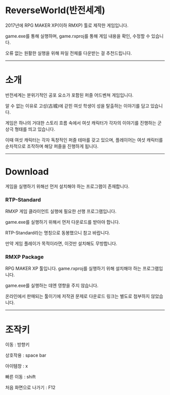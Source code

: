 # ReverseWorld(반전세계)


2017년에 RPG MAKER XP(이하 RMXP) 툴로 제작한 게임입니다.

game.exe를 통해 실행하며, game.rxproj를 통해 게임 내용을 확인, 수정할 수 있습니다.

오류 없는 원활한 실행을 위해 파일 전체를 다운받는 걸 추천드립니다.




---
# 소개

반전세계는 분위기적인 공포 요소가 포함된 퍼즐 어드벤쳐 게임입니다.

알 수 없는 이유로 고성(古城)에 갇힌 여섯 학생이 성을 탈출하는 이야기를 담고 있습니다.

게임은 하나의 거대한 스토리 흐름 속에서 여섯 캐릭터가 각자의 이야기를 진행하는 군상극 형태를 띄고 있습니다.

이때 여섯 캐릭터는 각자 독창적인 퍼즐 테마를 갖고 있으며, 플레이어는 여섯 캐릭터를 순차적으로 조작하며 해당 퍼즐을 진행하게 됩니다.



---
# Download
게임을 실행하기 위해선 먼저 설치해야 하는 프로그램이 존재합니다.

### RTP-Standard
RMXP 게임 클라이언트 실행에 필요한 선행 프로그램입니다.

game.exe를 실행하기 위해서 먼저 다운로드를 받아야 합니다.

RTP-Standard라는 명칭으로 동봉했으니 참고 바랍니다.

만약 게임 플레이가 목적이라면, 이것만 설치해도 무방합니다.

### RMXP Package
RPG MAKER XP 툴입니다. game.rxproj를 실행하기 위해 설치해야 하는 프로그램입니다.

game.exe를 실행하는 데엔 영향을 주지 않습니다.

온라인에서 판매되는 툴이기에 저작권 문제로 다운로드 링크는 별도로 첨부하지 않았습니다.


---

# 조작키
이동 : 방향키

상호작용 : space bar

아이템창 : x

빠른 이동 : shift

처음 화면으로 나가기 : F12
